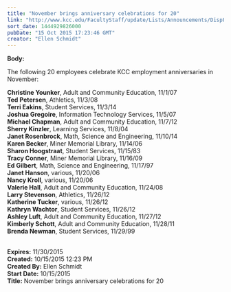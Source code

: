 ```yaml
---
title: "November brings anniversary celebrations for 20"
link: "http://www.kcc.edu/FacultyStaff/update/Lists/Announcements/DispForm.aspx?ID=2050"
sort_date: 1444929826000
pubDate: "15 Oct 2015 17:23:46 GMT"
creator: "Ellen Schmidt"
---
```


<div><b>Body:</b> <div class="ExternalClass8AF98CDB228A4506A4D8280C52B08F70"><p>The following 20 employees celebrate KCC employment anniversaries in November:</p>
<p><strong>Christine Younker</strong>, Adult and Community Education, 11/1/07<br /><strong>Ted Petersen</strong>, Athletics, 11/3/08<br /><strong>Terri Eakins</strong>, Student Services, 11/3/14<br /><strong>Joshua Gregoire</strong>, Information Technology Services, 11/5/07<br /><strong>Michael Chapman</strong>, Adult and Community Education, 11/7/12<br /><strong>Sherry Kinzler</strong>, Learning Services, 11/8/04<br /><strong>Janet Rosenbrock</strong>, Math, Science and Engineering, 11/10/14<br /><strong>Karen Becker</strong>, Miner Memorial Library, 11/14/06<br /><strong>Sharon Hoogstraat</strong>, Student Services, 11/15/83<br /><strong>Tracy Conner</strong>, Miner Memorial Library, 11/16/09<br /><strong>Ed Gilbert</strong>, Math, Science and Engineering, 11/17/97<br /><strong>Janet Hanson</strong>, various, 11/20/06<br /><strong>Nancy Kroll</strong>, various, 11/20/06<br /><strong>Valerie Hall</strong>, Adult and Community Education, 11/24/08<br /><strong>Larry Stevenson</strong>, Athletics, 11/26/12<br /><strong>Katherine Tucker</strong>, various, 11/26/12<br /><strong>Kathryn Wachtor</strong>, Student Services, 11/26/12<br /><strong>Ashley Luft</strong>, Adult and Community Education, 11/27/12<br /><strong>Kimberly Schott</strong>, Adult and Community Education, 11/28/11<br /><strong>Brenda Newman</strong>, Student Services, 11/29/99<br />​</p></div></div>
<div><b>Expires:</b> 11/30/2015</div>
<div><b>Created:</b> 10/15/2015 12:23 PM</div>
<div><b>Created By:</b> Ellen Schmidt</div>
<div><b>Start Date:</b> 10/15/2015</div>
<div><b>Title:</b> November brings anniversary celebrations for 20</div>
